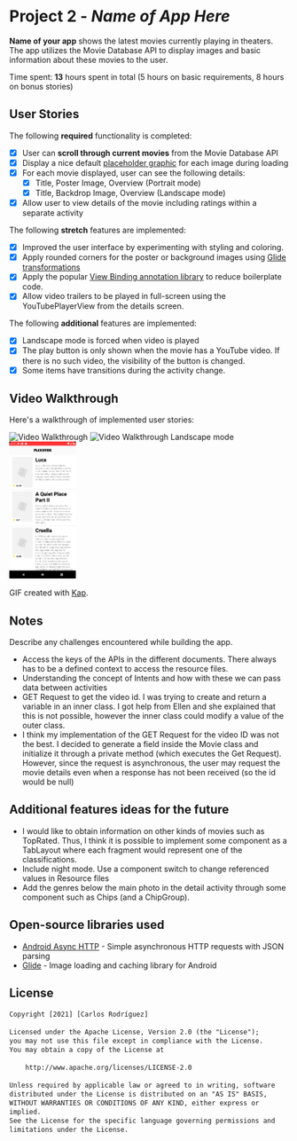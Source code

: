 # Project 2 - *Name of App Here*

**Name of your app** shows the latest movies currently playing in theaters. The app utilizes the Movie Database API to display images and basic information about these movies to the user.

Time spent: **13** hours spent in total (5 hours on basic requirements, 8 hours on bonus stories)

## User Stories

The following **required** functionality is completed:

* [x] User can **scroll through current movies** from the Movie Database API
* [x] Display a nice default [placeholder graphic](https://guides.codepath.org/android/Displaying-Images-with-the-Glide-Library#advanced-usage) for each image during loading
* [x] For each movie displayed, user can see the following details:
  * [x] Title, Poster Image, Overview (Portrait mode)
  * [x] Title, Backdrop Image, Overview (Landscape mode)
* [x] Allow user to view details of the movie including ratings within a separate activity

The following **stretch** features are implemented:

* [x] Improved the user interface by experimenting with styling and coloring.
* [x] Apply rounded corners for the poster or background images using [Glide transformations](https://guides.codepath.org/android/Displaying-Images-with-the-Glide-Library#transformations)
* [x] Apply the popular [View Binding annotation library](http://guides.codepath.org/android/Reducing-View-Boilerplate-with-ViewBinding) to reduce boilerplate code.
* [x] Allow video trailers to be played in full-screen using the YouTubePlayerView from the details screen.

The following **additional** features are implemented:

* [x] Landscape mode is forced when video is played
* [x] The play button is only shown when the movie has a YouTube video. If there is no such video, the visibility of the button is changed.
* [x] Some items have transitions during the activity change. 

## Video Walkthrough

Here's a walkthrough of implemented user stories:

<img src='walkthrough.gif' title='Video Walkthrough' width='120px' alt='Video Walkthrough' />
<img src='walkthrough_land.gif' title='Video Walkthrough in Landscape mode' width='120px' alt='Video Walkthrough Landscape mode' />
<img src='placeholders.png' title='Placeholder' width='120px' alt='Placeholders' />

GIF created with [Kap](https://getkap.co/).

## Notes

Describe any challenges encountered while building the app.

* Access the keys of the APIs in the different documents. There always has to be a defined context to access the resource files.
* Understanding the concept of Intents and how with these we can pass data between activities
* GET Request to get the video id. I was trying to create and return a variable in an inner class. I got help from Ellen and she explained that this is not possible, however the inner class could modify a value of the outer class.
* I think my implementation of the GET Request for the video ID was not the best. I decided to generate a field inside the Movie class and initialize it through a private method (which executes the Get Request). However, since the request is asynchronous, the user may request the movie details even when a response has not been received (so the id would be null)

## Additional features ideas for the future

* I would like to obtain information on other kinds of movies such as TopRated. Thus, I think it is possible to implement some component as a TabLayout where each fragment would represent one of the classifications.
* Include night mode. Use a component switch to change referenced values in Resource files
* Add the genres below the main photo in the detail activity through some component such as Chips (and a ChipGroup).

## Open-source libraries used

- [Android Async HTTP](https://github.com/loopj/android-async-http) - Simple asynchronous HTTP requests with JSON parsing
- [Glide](https://github.com/bumptech/glide) - Image loading and caching library for Android

## License

    Copyright [2021] [Carlos Rodríguez]

    Licensed under the Apache License, Version 2.0 (the "License");
    you may not use this file except in compliance with the License.
    You may obtain a copy of the License at

        http://www.apache.org/licenses/LICENSE-2.0

    Unless required by applicable law or agreed to in writing, software
    distributed under the License is distributed on an "AS IS" BASIS,
    WITHOUT WARRANTIES OR CONDITIONS OF ANY KIND, either express or implied.
    See the License for the specific language governing permissions and
    limitations under the License.
